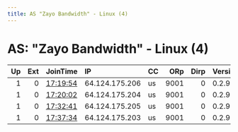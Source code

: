 ```yaml
---
title: AS "Zayo Bandwidth" - Linux (4)
---
```


# AS: "Zayo Bandwidth" - Linux (4)

|   Up |   Ext | JoinTime                                                                                            | IP             | CC   |   ORp |   Dirp | Version   | Contact   | Nickname     |   eFamMembers |
|-----:|------:|:----------------------------------------------------------------------------------------------------|:---------------|:-----|------:|-------:|:----------|:----------|:-------------|--------------:|
|    1 |     0 | [17:19:54](https://metrics.torproject.org/rs.html#details/72D97DE720AF169EFEEE73A6534D78BAC158494D) | 64.124.175.206 | us   |  9001 |      0 | 0.2.9.15  | None      | AutonomyCube |             1 |
|    1 |     0 | [17:20:02](https://metrics.torproject.org/rs.html#details/475A2C6288F736F726AA4C142E5ACA9ADFBC2992) | 64.124.175.204 | us   |  9001 |      0 | 0.2.9.15  | None      | AutonomyCube |             1 |
|    1 |     0 | [17:32:41](https://metrics.torproject.org/rs.html#details/B83229DC2D7665E243714112E14C2D9B4B35378A) | 64.124.175.205 | us   |  9001 |      0 | 0.2.9.15  | None      | AutonomyCube |             1 |
|    1 |     0 | [17:37:34](https://metrics.torproject.org/rs.html#details/EBB26CFC307DEAE9939F63E4735A8C3BDF0B65B7) | 64.124.175.203 | us   |  9001 |      0 | 0.2.9.15  | None      | AutonomyCube |             1 |

